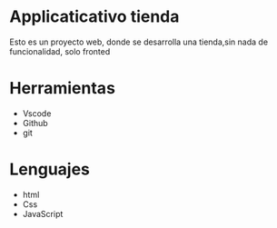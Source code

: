 # Applicaticativo tienda 
Esto es un proyecto web, donde se desarrolla una tienda,sin nada de funcionalidad, solo fronted 
# Herramientas
* Vscode 
* Github
* git

# Lenguajes
* html
* Css 
* JavaScript